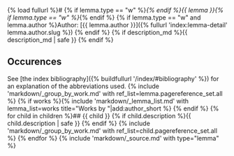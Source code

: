 {% load fullurl %}# {% if lemma.type == "w" %}_{% endif %}{{ lemma }}{% if lemma.type == "w" %}_{% endif %}
{% if lemma.type == "w" and lemma.author %}Author: [{{ lemma.author }}]({% fullurl 'index:lemma-detail' lemma.author.slug %})
{% endif %}
{% if description_md %}{{ description_md | safe }}
{% endif %}
## Occurences
See [the index bibliography]({% buildfullurl '/index/#bibliography' %}) for an explanation of the abbreviations used.
{% include 'markdown/_group_by_work.md' with ref_list=lemma.pagereference_set.all %}
{% if works %}{% include 'markdown/_lemma_list.md' with lemma_list=works title="Works by "|add:author_short %}
{% endif %}
{% for child in children %}## {{ child }}
  {% if child.description %}{{ child.description | safe }}
  {% endif %}
  {% include 'markdown/_group_by_work.md' with ref_list=child.pagereference_set.all %}
{% endfor %}
{% include 'markdown/_source.md' with type="lemma" %}